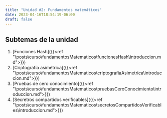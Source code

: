 ```yaml
---
title: "Unidad #2: Fundamentos matemáticos"
date: 2023-04-16T18:54:19-06:00
draft: false
---
```


## Subtemas de la unidad

1. [Funciones Hash]({{<ref "\posts\curso\fundamentosMatematicos\funcionesHash\introduccion.md">}})
2. [Criptografía asimétrica]({{<ref "\posts\curso\fundamentosMatematicos\criptografiaAsimetrica\introduccion.md">}})
3. [Pruebas de cero conocimiento]({{<ref "\posts\curso\fundamentosMatematicos\pruebasCeroConocimiento\introduccion.md">}})
4. [Secretros compartidos verificables]({{<ref "\posts\curso\fundamentosMatematicos\secretosCompartidosVerificables\introduccion.md">}})